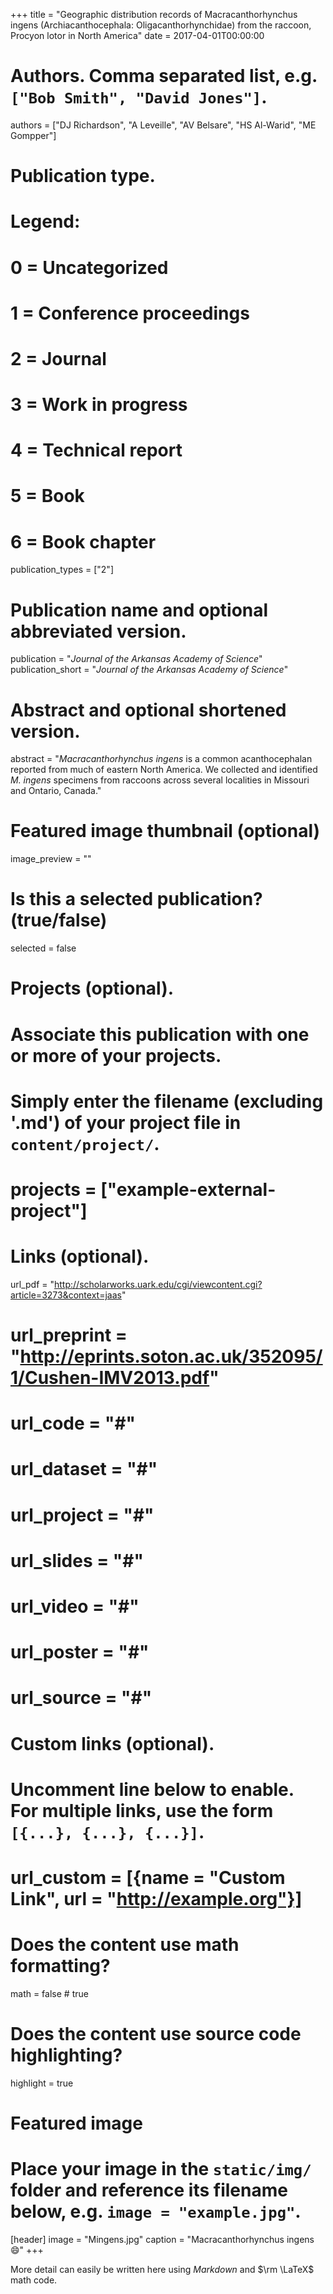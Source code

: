 +++
title = "Geographic distribution records of Macracanthorhynchus ingens (Archiacanthocephala: Oligacanthorhynchidae) from the raccoon, Procyon lotor in North America"
date = 2017-04-01T00:00:00

# Authors. Comma separated list, e.g. `["Bob Smith", "David Jones"]`.
authors = ["DJ Richardson", "A Leveille", "AV Belsare", "HS Al-Warid", "ME Gompper"]

# Publication type.
# Legend:
# 0 = Uncategorized
# 1 = Conference proceedings
# 2 = Journal
# 3 = Work in progress
# 4 = Technical report
# 5 = Book
# 6 = Book chapter
publication_types = ["2"]

# Publication name and optional abbreviated version.
publication = "*Journal of the Arkansas Academy of Science*"
publication_short = "*Journal of the Arkansas Academy of Science*"

# Abstract and optional shortened version.
abstract = "*Macracanthorhynchus ingens* is a common acanthocephalan reported from much of eastern North America. We collected and identified *M. ingens* specimens from raccoons across several localities in Missouri and Ontario, Canada."

# Featured image thumbnail (optional)
image_preview = ""

# Is this a selected publication? (true/false)
selected = false

# Projects (optional).
#   Associate this publication with one or more of your projects.
#   Simply enter the filename (excluding '.md') of your project file in `content/project/`.
# projects = ["example-external-project"]

# Links (optional).
url_pdf = "http://scholarworks.uark.edu/cgi/viewcontent.cgi?article=3273&context=jaas"
# url_preprint = "http://eprints.soton.ac.uk/352095/1/Cushen-IMV2013.pdf"
# url_code = "#"
# url_dataset = "#"
# url_project = "#"
# url_slides = "#"
# url_video = "#"
# url_poster = "#"
# url_source = "#"

# Custom links (optional).
#   Uncomment line below to enable. For multiple links, use the form `[{...}, {...}, {...}]`.
# url_custom = [{name = "Custom Link", url = "http://example.org"}]

# Does the content use math formatting?
math = false # true

# Does the content use source code highlighting?
highlight = true

# Featured image
# Place your image in the `static/img/` folder and reference its filename below, e.g. `image = "example.jpg"`.
[header]
image = "Mingens.jpg"
caption = "Macracanthorhynchus ingens :smile:"
+++

More detail can easily be written here using *Markdown* and $\rm \LaTeX$ math code.
